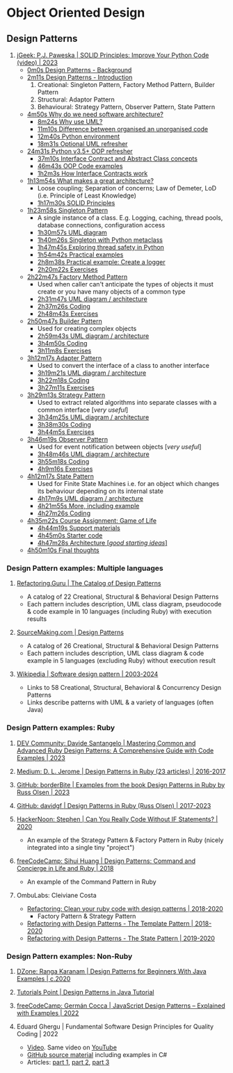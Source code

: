 # Object Oriented Design

## Design Patterns

1. [jGeek: P.J. Paweska | SOLID Principles: Improve Your Python Code (video) | 2023](https://www.youtube.com/watch?v=sX6hrDJfoxY)
   - [0m0s Design Patterns - Background](https://www.youtube.com/watch?v=sX6hrDJfoxY&t=0s)
   - [2m11s Design Patterns - Introduction](https://www.youtube.com/watch?v=sX6hrDJfoxY&t=2m11s)
     1. Creational: Singleton Pattern, Factory Method Pattern, Builder Pattern
     1. Structural: Adaptor Pattern
     1. Behavioural: Strategy Pattern, Observer Pattern, State Pattern
   - [4m50s Why do we need software architecture?](https://www.youtube.com/watch?v=sX6hrDJfoxY&t=4m50s)
     * [8m24s Why use UML?](https://www.youtube.com/watch?v=sX6hrDJfoxY&t=8m24s)
     * [11m10s Difference between organised an unorganised code](https://www.youtube.com/watch?v=sX6hrDJfoxY&t=11m10s)
     * [12m40s Python environment](https://www.youtube.com/watch?v=sX6hrDJfoxY&t=12m40s)
     * [18m31s Optional UML refresher](https://www.youtube.com/watch?v=sX6hrDJfoxY&t=18m31s)
   - [24m31s Python v3.5+ OOP refresher](https://www.youtube.com/watch?v=sX6hrDJfoxY&t=24m31s)
     * [37m10s Interface Contract and Abstract Class concepts](https://www.youtube.com/watch?v=sX6hrDJfoxY&t=37m10s)
     * [46m43s OOP Code examples](https://www.youtube.com/watch?v=sX6hrDJfoxY&t=46m43s)
     * [1h2m3s How Interface Contracts work](https://www.youtube.com/watch?v=sX6hrDJfoxY&t=1h2m3s)
   - [1h13m54s What makes a great architecture?](https://www.youtube.com/watch?v=sX6hrDJfoxY&t=1h13m54s)
     * Loose coupling; Separation of concerns; Law of Demeter, LoD (i.e. Principle of Least Knowledge)
     * [1h17m30s SOLID Principles](https://www.youtube.com/watch?v=sX6hrDJfoxY&t=1h17m30s)
   - [1h23m58s Singleton Pattern](https://www.youtube.com/watch?v=sX6hrDJfoxY&t=1h23m58s)
     * A single instance of a class. E.g. Logging, caching, thread pools, database connections, configuration access
     * [1h30m57s UML diagram](https://www.youtube.com/watch?v=sX6hrDJfoxY&t=1h30m57s)
     * [1h40m26s Singleton with Python metaclass](https://www.youtube.com/watch?v=sX6hrDJfoxY&t=1h40m26s)
     * [1h47m45s Exploring thread safety in Python](https://www.youtube.com/watch?v=sX6hrDJfoxY&t=1h47m45s)
     * [1h54m42s Practical examples](https://www.youtube.com/watch?v=sX6hrDJfoxY&t=1h54m42s)
     * [2h8m38s Practical example: Create a logger](https://www.youtube.com/watch?v=sX6hrDJfoxY&t=2h8m38s)
     * [2h20m22s Exercises](https://www.youtube.com/watch?v=sX6hrDJfoxY&t=2h20m22s)
   - [2h22m47s Factory Method Pattern](https://www.youtube.com/watch?v=sX6hrDJfoxY&t=2h22m47s)
     * Used when caller can't anticipate the types of objects it must create or you have many objects of a common type
     * [2h31m47s UML diagram / architecture](https://www.youtube.com/watch?v=sX6hrDJfoxY&t=2h31m47s)
     * [2h37m26s Coding](https://www.youtube.com/watch?v=sX6hrDJfoxY&t=2h37m26s)
     * [2h48m43s Exercises](https://www.youtube.com/watch?v=sX6hrDJfoxY&t=2h48m43s)
   - [2h50m47s Builder Pattern](https://www.youtube.com/watch?v=sX6hrDJfoxY&t=2h50m47s)
     * Used for creating complex objects
     * [2h59m43s UML diagram / architecture](https://www.youtube.com/watch?v=sX6hrDJfoxY&t=2h59m43s)
     * [3h4m50s Coding](https://www.youtube.com/watch?v=sX6hrDJfoxY&t=3h4m50s)
     * [3h11m8s Exercises](https://www.youtube.com/watch?v=sX6hrDJfoxY&t=3h11m8s)
   - [3h12m17s Adapter Pattern](https://www.youtube.com/watch?v=sX6hrDJfoxY&t=3h12m17s)
     * Used to convert the interface of a class to another interface
     * [3h19m21s UML diagram / architecture](https://www.youtube.com/watch?v=sX6hrDJfoxY&t=3h19m21s)
     * [3h22m18s Coding](https://www.youtube.com/watch?v=sX6hrDJfoxY&t=3h22m18s)
     * [3h27m11s Exercises](https://www.youtube.com/watch?v=sX6hrDJfoxY&t=3h27m11s)
   - [3h29m13s Strategy Pattern](https://www.youtube.com/watch?v=sX6hrDJfoxY&t=3h29m13s)
     * Used to extract related algorithms into separate classes with a common interface [*very useful*]
     * [3h34m25s UML diagram / architecture](https://www.youtube.com/watch?v=sX6hrDJfoxY&t=3h34m25s)
     * [3h38m30s Coding](https://www.youtube.com/watch?v=sX6hrDJfoxY&t=3h38m30s)
     * [3h44m5s Exercises](https://www.youtube.com/watch?v=sX6hrDJfoxY&t=3h44m5s)
   - [3h46m19s Observer Pattern](https://www.youtube.com/watch?v=sX6hrDJfoxY&t=3h46m19s)
     * Used for event notification between objects [*very useful*]
     * [3h48m46s UML diagram / architecture](https://www.youtube.com/watch?v=sX6hrDJfoxY&t=3h48m46s)
     * [3h55m18s Coding](https://www.youtube.com/watch?v=sX6hrDJfoxY&t=3h55m18s)
     * [4h9m16s Exercises](https://www.youtube.com/watch?v=sX6hrDJfoxY&t=4h9m16s)
   - [4h12m17s State Pattern](https://www.youtube.com/watch?v=sX6hrDJfoxY&t=)
     * Used for Finite State Machines i.e. for an object which changes its behaviour depending on its internal state
     * [4h17m9s UML diagram / architecture](https://www.youtube.com/watch?v=sX6hrDJfoxY&t=4h17m9s)
     * [4h21m55s More, including example](https://www.youtube.com/watch?v=sX6hrDJfoxY&t=4h21m55s)
     * [4h27m26s Coding](https://www.youtube.com/watch?v=sX6hrDJfoxY&t=4h27m26s)
   - [4h35m22s Course Assignment: Game of Life](https://www.youtube.com/watch?v=sX6hrDJfoxY&t=4h35m22s)
     * [4h44m19s Support materials](https://www.youtube.com/watch?v=sX6hrDJfoxY&t=4h44m19s)
     * [4h45m0s Starter code](https://www.youtube.com/watch?v=sX6hrDJfoxY&t=4h45m0s)
     * [4h47m28s Architecture [*good starting ideas*]](https://www.youtube.com/watch?v=sX6hrDJfoxY&t=4h47m28s)
   - [4h50m10s Final thoughts](https://www.youtube.com/watch?v=sX6hrDJfoxY&t=4h50m10s)


### Design Pattern examples: Multiple languages

1. [Refactoring.Guru | The Catalog of Design Patterns](https://refactoring.guru/design-patterns/catalog)
   - A catalog of 22 Creational, Structural & Behavioral Design Patterns
   - Each pattern includes description, UML class diagram, pseudocode & code example in 10 languages (including Ruby) with execution results

1. [SourceMaking.com | Design Patterns](https://sourcemaking.com/design_patterns)
   - A catalog of 26 Creational, Structural & Behavioral Design Patterns
   - Each pattern includes description, UML class diagram & code example in 5 languages (excluding Ruby) without execution result

1. [Wikipedia | Software design pattern | 2003-2024](https://en.wikipedia.org/wiki/Software_design_pattern)
   * Links to 58 Creational, Structural, Behavioral & Concurrency Design Patterns
   * Links describe patterns with UML & a variety of languages (often Java)


### Design Pattern examples: Ruby

1. [DEV Community: Davide Santangelo | Mastering Common and Advanced Ruby Design Patterns: A Comprehensive Guide with Code Examples | 2023](https://dev.to/daviducolo/mastering-common-and-advanced-ruby-design-patterns-a-comprehensive-guide-with-code-examples-17l0)

1. [Medium: D. L. Jerome | Design Patterns in Ruby (23 articles) | 2016-2017](https://medium.com/@dljerome)

1. [GitHub: borderBite | Examples from the book Design Patterns in Ruby by Russ Olsen | 2023](https://github.com/design-patterns-in-ruby/design-patterns-in-ruby)

1. [GitHub: davidgf | Design Patterns in Ruby (Russ Olsen) | 2017-2023](https://github.com/davidgf/design-patterns-in-ruby)

1. [HackerNoon: Stephen | Can You Really Code Without IF Statements? | 2020](https://hackernoon.com/can-you-really-code-without-if-statements-k0483ymg)
   - An example of the Strategy Pattern & Factory Pattern in Ruby (nicely integrated into a single tiny "project")

1. [freeCodeCamp: Sihui Huang | Design Patterns: Command and Concierge in Life and Ruby | 2018](https://www.freecodecamp.org/news/design-patterns-command-and-concierge-in-life-and-ruby-aab9815817ea/)
   - An example of the Command Pattern in Ruby

1. OmbuLabs: Cleiviane Costa
   - [Refactoring: Clean your ruby code with design patterns | 2018-2020](https://www.ombulabs.com/blog/code-refactor/refactoring-with-design-patterns.html)
     * Factory Pattern & Strategy Pattern
   - [Refactoring with Design Patterns - The Template Pattern | 2018-2020](https://www.ombulabs.com/blog/code-refactor/design-patterns/refactoring-template-pattern.html)
   - [Refactoring with Design Patterns - The State Pattern | 2019-2020](https://www.ombulabs.com/blog/code-refactor/design-patterns/refactoring-state-pattern.html)


### Design Pattern examples: Non-Ruby

1. [DZone: Ranga Karanam | Design Patterns for Beginners With Java Examples | c.2020](https://dzone.com/articles/design-patterns-for-beginners-with-java-examples)
1. [Tutorials Point | Design Patterns in Java Tutorial](https://www.tutorialspoint.com/design_pattern/index.htm)
1. [freeCodeCamp: Germán Cocca | JavaScript Design Patterns – Explained with Examples | 2022](https://www.freecodecamp.org/news/javascript-design-patterns-explained/)

1. Eduard Ghergu | Fundamental Software Design Principles for Quality Coding | 2022
   - [Video](https://www.pentalog.com/pentabar/software-design-principles-for-quality-coding/).
     Same video on [YouTube](https://www.youtube.com/watch?v=axM7wHZ26F8)
   - [GitHub source material](https://github.com/AbstractSoft/design_principles) including examples in C#
   - Articles:
     [part 1](https://www.pentalog.com/blog/it-development-technology/solid-principles-object-oriented-programming/), 
     [part 2](https://www.pentalog.com/blog/it-development-technology/software-design-principles/),
     [part 3](https://www.pentalog.com/blog/it-development-technology/design-principles/)

